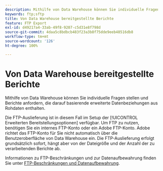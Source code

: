 ```yaml
---
description: Mithilfe von Data Warehouse können Sie individuelle Fragen stellen und Berichte anfordern, die darauf basierende erweiterte Datenbeziehungen aus Rohdaten enthalten.
keywords: ftp;sftp
title: Von Data Warehouse bereitgestellte Berichte
feature: FTP Export
exl-id: d49217a4-33ab-49f8-9207-c5d31e8f798d
source-git-commit: 4daa5c8bdbcb483f23a3b8f75dde9eeb48516db8
workflow-type: tm+mt
source-wordcount: '126'
ht-degree: 100%

---
```


# Von Data Warehouse bereitgestellte Berichte

Mithilfe von Data Warehouse können Sie individuelle Fragen stellen und Berichte anfordern, die darauf basierende erweiterte Datenbeziehungen aus Rohdaten enthalten.

Die FTP-Auslieferung ist in diesem Fall im Setup der [!UICONTROL Erweiterten Bereitstellungsoptionen] verfügbar. Um FTP zu nutzen, benötigen Sie ein internes FTP-Konto oder ein Adobe FTP-Konto. Adobe richtet das FTP-Konto für Sie nicht automatisch über die Benutzeroberfläche von Data Warehouse ein. Die FTP-Auslieferung erfolgt grundsätzlich sofort, hängt aber von der Dateigröße und der Anzahl der zu verarbeitenden Berichte ab.

Informationen zu FTP-Beschränkungen und zur Datenaufbewahrung finden Sie unter [FTP-Beschränkungen und Datenaufbewahrung](/help/export/ftp-and-sftp/ftp-limits.md).
